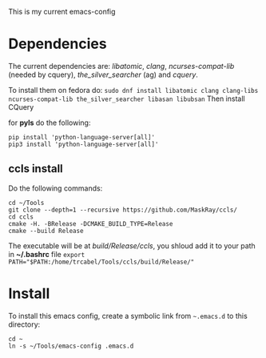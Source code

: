 This is my current emacs-config

# Dependencies

The current dependencies are: *libatomic*, *clang*, *ncurses-compat-lib* (needed by cquery), *the_silver_searcher* (ag) and *cquery*.

To install them on fedora do: `sudo dnf install libatomic clang clang-libs ncurses-compat-lib the_silver_searcher libasan libubsan`
Then install CQuery

for **pyls** do the following:
```
pip install 'python-language-server[all]'
pip3 install 'python-language-server[all]'
```

## ccls install
Do the following commands:

```
cd ~/Tools
git clone --depth=1 --recursive https://github.com/MaskRay/ccls/
cd ccls
cmake -H. -BRelease -DCMAKE_BUILD_TYPE=Release
cmake --build Release
```

The executable will be at *build/Release/ccls*, you shloud add it to your path in **~/.bashrc** file
`export PATH="$PATH:/home/trcabel/Tools/ccls/build/Release/"`

# Install
To install this emacs config, create a symbolic link from `~.emacs.d` to this directory:

```
cd ~
ln -s ~/Tools/emacs-config .emacs.d
```
